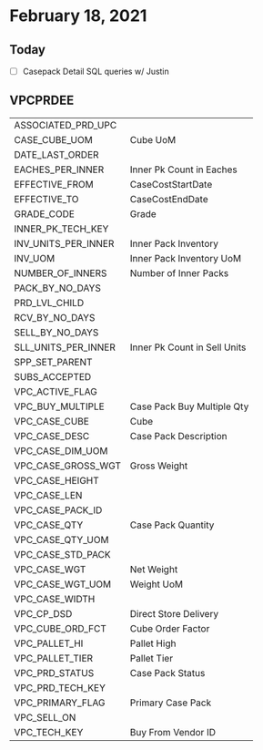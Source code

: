 # February 18, 2021

## Today

- [ ] Casepack Detail SQL queries w/ Justin

## VPCPRDEE

|                     |                              |
| :------------------ | :--------------------------- |
| ASSOCIATED_PRD_UPC  |                              |
| CASE_CUBE_UOM       | Cube UoM                     |
| DATE_LAST_ORDER     |                              |
| EACHES_PER_INNER    | Inner Pk Count in Eaches     |
| EFFECTIVE_FROM      | CaseCostStartDate            |
| EFFECTIVE_TO        | CaseCostEndDate              |
| GRADE_CODE          | Grade                        |
| INNER_PK_TECH_KEY   |                              |
| INV_UNITS_PER_INNER | Inner Pack Inventory         |
| INV_UOM             | Inner Pack Inventory UoM     |
| NUMBER_OF_INNERS    | Number of Inner Packs        |
| PACK_BY_NO_DAYS     |                              |
| PRD_LVL_CHILD       |                              |
| RCV_BY_NO_DAYS      |                              |
| SELL_BY_NO_DAYS     |                              |
| SLL_UNITS_PER_INNER | Inner Pk Count in Sell Units |
| SPP_SET_PARENT      |                              |
| SUBS_ACCEPTED       |                              |
| VPC_ACTIVE_FLAG     |                              |
| VPC_BUY_MULTIPLE    | Case Pack Buy Multiple Qty   |
| VPC_CASE_CUBE       | Cube                         |
| VPC_CASE_DESC       | Case Pack Description        |
| VPC_CASE_DIM_UOM    |                              |
| VPC_CASE_GROSS_WGT  | Gross Weight                 |
| VPC_CASE_HEIGHT     |                              |
| VPC_CASE_LEN        |                              |
| VPC_CASE_PACK_ID    |                              |
| VPC_CASE_QTY        | Case Pack Quantity           |
| VPC_CASE_QTY_UOM    |                              |
| VPC_CASE_STD_PACK   |                              |
| VPC_CASE_WGT        | Net Weight                   |
| VPC_CASE_WGT_UOM    | Weight UoM                   |
| VPC_CASE_WIDTH      |                              |
| VPC_CP_DSD          | Direct Store Delivery        |
| VPC_CUBE_ORD_FCT    | Cube Order Factor            |
| VPC_PALLET_HI       | Pallet High                  |
| VPC_PALLET_TIER     | Pallet Tier                  |
| VPC_PRD_STATUS      | Case Pack Status             |
| VPC_PRD_TECH_KEY    |                              |
| VPC_PRIMARY_FLAG    | Primary Case Pack            |
| VPC_SELL_ON         |                              |
| VPC_TECH_KEY        | Buy From Vendor ID           |
